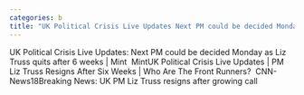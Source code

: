 ```yaml
---
categories: b
title: "UK Political Crisis Live Updates Next PM could be decided Monday as Liz Truss quits after 6 weeks  Mint  Mint"
---
```

UK Political Crisis Live Updates: Next PM could be decided Monday as Liz Truss quits after 6 weeks | Mint&nbsp;&nbsp;MintUK Political Crisis Live Updates | PM Liz Truss Resigns After Six Weeks | Who Are The Front Runners?&nbsp;&nbsp;CNN-News18Breaking News: UK PM Liz Truss resigns after growing call